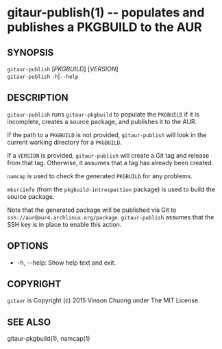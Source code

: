 # gitaur-publish(1) -- populates and publishes a PKGBUILD to the AUR

## SYNOPSIS
`gitaur-publish` [_PKGBUILD_] [_VERSION_]<br>
`gitaur-publish` `-h`|`--help`<br>

## DESCRIPTION
`gitaur-publish` runs `gitaur-pkgbuild` to populate the `PKGBUILD` if it is
incomplete, creates a source package, and publishes it to the AUR.

If the path to a `PKGBUILD` is not provided, `gitaur-publish` will look in the
current working directory for a `PKGBUILD`.

If a `VERSION` is provided, `gitaur-publish` will create a Git tag and release
from that tag. Otherwise, it assumes that a tag has already been created.

`namcap` is used to check the generated `PKGBUILD` for any problems.

`mksrcinfo` (from the `pkgbuild-introspection` package) is used to build the
source package.

Note that the generated package will be published via Git to
`ssh://aur@aur4.archlinux.org/package`. `gitaur-publish` assumes that the SSH
key is in place to enable this action.

## OPTIONS
* -h, --help:
  Show help text and exit.

## COPYRIGHT
`gitaur` is Copyright (c) 2015 Vinson Chuong under The MIT License.

## SEE ALSO
gitaur-pkgbuild(1), namcap(1)
